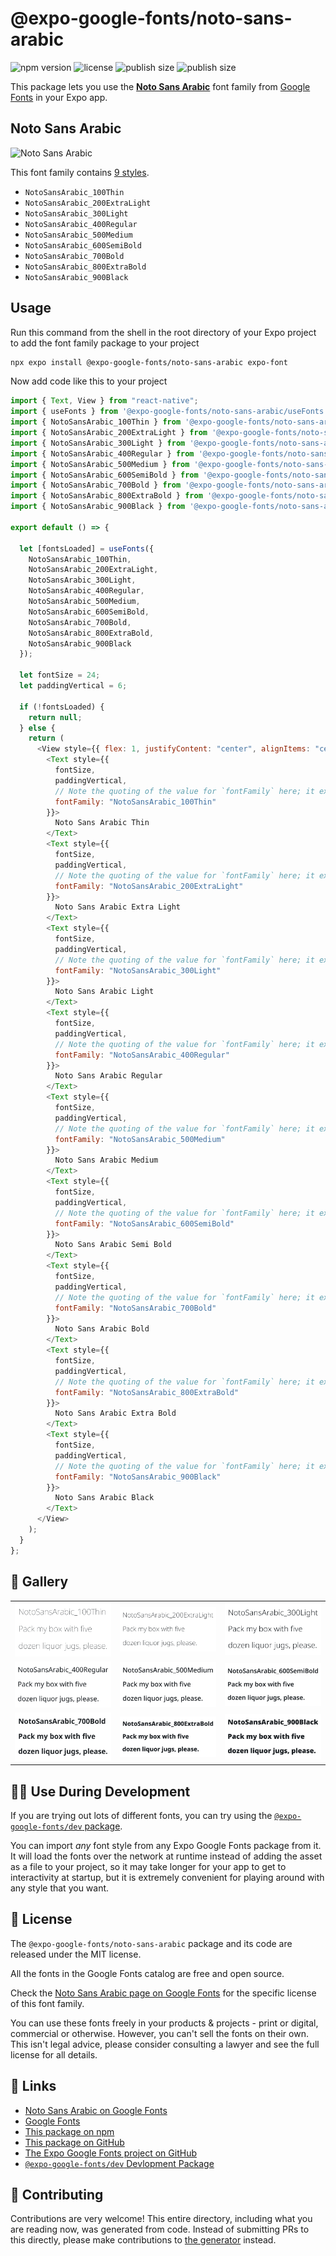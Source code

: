 # @expo-google-fonts/noto-sans-arabic

![npm version](https://flat.badgen.net/npm/v/@expo-google-fonts/noto-sans-arabic)
![license](https://flat.badgen.net/github/license/expo/google-fonts)
![publish size](https://flat.badgen.net/packagephobia/install/@expo-google-fonts/noto-sans-arabic)
![publish size](https://flat.badgen.net/packagephobia/publish/@expo-google-fonts/noto-sans-arabic)

This package lets you use the [**Noto Sans Arabic**](https://fonts.google.com/specimen/Noto+Sans+Arabic) font family from [Google Fonts](https://fonts.google.com/) in your Expo app.

## Noto Sans Arabic

![Noto Sans Arabic](./font-family.png)

This font family contains [9 styles](#-gallery).

- `NotoSansArabic_100Thin`
- `NotoSansArabic_200ExtraLight`
- `NotoSansArabic_300Light`
- `NotoSansArabic_400Regular`
- `NotoSansArabic_500Medium`
- `NotoSansArabic_600SemiBold`
- `NotoSansArabic_700Bold`
- `NotoSansArabic_800ExtraBold`
- `NotoSansArabic_900Black`

## Usage

Run this command from the shell in the root directory of your Expo project to add the font family package to your project

```sh
npx expo install @expo-google-fonts/noto-sans-arabic expo-font
```

Now add code like this to your project

```js
import { Text, View } from "react-native";
import { useFonts } from '@expo-google-fonts/noto-sans-arabic/useFonts';
import { NotoSansArabic_100Thin } from '@expo-google-fonts/noto-sans-arabic/100Thin';
import { NotoSansArabic_200ExtraLight } from '@expo-google-fonts/noto-sans-arabic/200ExtraLight';
import { NotoSansArabic_300Light } from '@expo-google-fonts/noto-sans-arabic/300Light';
import { NotoSansArabic_400Regular } from '@expo-google-fonts/noto-sans-arabic/400Regular';
import { NotoSansArabic_500Medium } from '@expo-google-fonts/noto-sans-arabic/500Medium';
import { NotoSansArabic_600SemiBold } from '@expo-google-fonts/noto-sans-arabic/600SemiBold';
import { NotoSansArabic_700Bold } from '@expo-google-fonts/noto-sans-arabic/700Bold';
import { NotoSansArabic_800ExtraBold } from '@expo-google-fonts/noto-sans-arabic/800ExtraBold';
import { NotoSansArabic_900Black } from '@expo-google-fonts/noto-sans-arabic/900Black';

export default () => {

  let [fontsLoaded] = useFonts({
    NotoSansArabic_100Thin, 
    NotoSansArabic_200ExtraLight, 
    NotoSansArabic_300Light, 
    NotoSansArabic_400Regular, 
    NotoSansArabic_500Medium, 
    NotoSansArabic_600SemiBold, 
    NotoSansArabic_700Bold, 
    NotoSansArabic_800ExtraBold, 
    NotoSansArabic_900Black
  });

  let fontSize = 24;
  let paddingVertical = 6;

  if (!fontsLoaded) {
    return null;
  } else {
    return (
      <View style={{ flex: 1, justifyContent: "center", alignItems: "center" }}>
        <Text style={{
          fontSize,
          paddingVertical,
          // Note the quoting of the value for `fontFamily` here; it expects a string!
          fontFamily: "NotoSansArabic_100Thin"
        }}>
          Noto Sans Arabic Thin
        </Text>
        <Text style={{
          fontSize,
          paddingVertical,
          // Note the quoting of the value for `fontFamily` here; it expects a string!
          fontFamily: "NotoSansArabic_200ExtraLight"
        }}>
          Noto Sans Arabic Extra Light
        </Text>
        <Text style={{
          fontSize,
          paddingVertical,
          // Note the quoting of the value for `fontFamily` here; it expects a string!
          fontFamily: "NotoSansArabic_300Light"
        }}>
          Noto Sans Arabic Light
        </Text>
        <Text style={{
          fontSize,
          paddingVertical,
          // Note the quoting of the value for `fontFamily` here; it expects a string!
          fontFamily: "NotoSansArabic_400Regular"
        }}>
          Noto Sans Arabic Regular
        </Text>
        <Text style={{
          fontSize,
          paddingVertical,
          // Note the quoting of the value for `fontFamily` here; it expects a string!
          fontFamily: "NotoSansArabic_500Medium"
        }}>
          Noto Sans Arabic Medium
        </Text>
        <Text style={{
          fontSize,
          paddingVertical,
          // Note the quoting of the value for `fontFamily` here; it expects a string!
          fontFamily: "NotoSansArabic_600SemiBold"
        }}>
          Noto Sans Arabic Semi Bold
        </Text>
        <Text style={{
          fontSize,
          paddingVertical,
          // Note the quoting of the value for `fontFamily` here; it expects a string!
          fontFamily: "NotoSansArabic_700Bold"
        }}>
          Noto Sans Arabic Bold
        </Text>
        <Text style={{
          fontSize,
          paddingVertical,
          // Note the quoting of the value for `fontFamily` here; it expects a string!
          fontFamily: "NotoSansArabic_800ExtraBold"
        }}>
          Noto Sans Arabic Extra Bold
        </Text>
        <Text style={{
          fontSize,
          paddingVertical,
          // Note the quoting of the value for `fontFamily` here; it expects a string!
          fontFamily: "NotoSansArabic_900Black"
        }}>
          Noto Sans Arabic Black
        </Text>
      </View>
    );
  }
};
```

## 🔡 Gallery


||||
|-|-|-|
|![NotoSansArabic_100Thin](./100Thin/NotoSansArabic_100Thin.ttf.png)|![NotoSansArabic_200ExtraLight](./200ExtraLight/NotoSansArabic_200ExtraLight.ttf.png)|![NotoSansArabic_300Light](./300Light/NotoSansArabic_300Light.ttf.png)||
|![NotoSansArabic_400Regular](./400Regular/NotoSansArabic_400Regular.ttf.png)|![NotoSansArabic_500Medium](./500Medium/NotoSansArabic_500Medium.ttf.png)|![NotoSansArabic_600SemiBold](./600SemiBold/NotoSansArabic_600SemiBold.ttf.png)||
|![NotoSansArabic_700Bold](./700Bold/NotoSansArabic_700Bold.ttf.png)|![NotoSansArabic_800ExtraBold](./800ExtraBold/NotoSansArabic_800ExtraBold.ttf.png)|![NotoSansArabic_900Black](./900Black/NotoSansArabic_900Black.ttf.png)||


## 👩‍💻 Use During Development

If you are trying out lots of different fonts, you can try using the [`@expo-google-fonts/dev` package](https://github.com/expo/google-fonts/tree/master/font-packages/dev#readme).

You can import _any_ font style from any Expo Google Fonts package from it. It will load the fonts over the network at runtime instead of adding the asset as a file to your project, so it may take longer for your app to get to interactivity at startup, but it is extremely convenient for playing around with any style that you want.


## 📖 License

The `@expo-google-fonts/noto-sans-arabic` package and its code are released under the MIT license.

All the fonts in the Google Fonts catalog are free and open source.

Check the [Noto Sans Arabic page on Google Fonts](https://fonts.google.com/specimen/Noto+Sans+Arabic) for the specific license of this font family.

You can use these fonts freely in your products & projects - print or digital, commercial or otherwise. However, you can't sell the fonts on their own. This isn't legal advice, please consider consulting a lawyer and see the full license for all details.

## 🔗 Links

- [Noto Sans Arabic on Google Fonts](https://fonts.google.com/specimen/Noto+Sans+Arabic)
- [Google Fonts](https://fonts.google.com/)
- [This package on npm](https://www.npmjs.com/package/@expo-google-fonts/noto-sans-arabic)
- [This package on GitHub](https://github.com/expo/google-fonts/tree/master/font-packages/noto-sans-arabic)
- [The Expo Google Fonts project on GitHub](https://github.com/expo/google-fonts)
- [`@expo-google-fonts/dev` Devlopment Package](https://github.com/expo/google-fonts/tree/master/font-packages/dev)

## 🤝 Contributing

Contributions are very welcome! This entire directory, including what you are reading now, was generated from code. Instead of submitting PRs to this directly, please make contributions to [the generator](https://github.com/expo/google-fonts/tree/master/packages/generator) instead.
